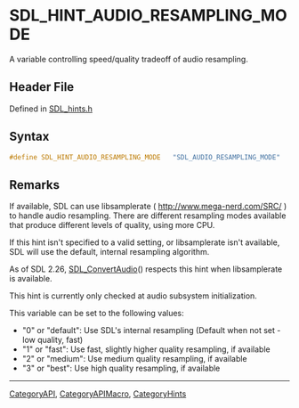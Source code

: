 # SDL_HINT_AUDIO_RESAMPLING_MODE

A variable controlling speed/quality tradeoff of audio resampling.

## Header File

Defined in [SDL_hints.h](https://github.com/libsdl-org/SDL/blob/SDL2/include/SDL_hints.h)

## Syntax

```c
#define SDL_HINT_AUDIO_RESAMPLING_MODE   "SDL_AUDIO_RESAMPLING_MODE"
```

## Remarks

If available, SDL can use libsamplerate ( http://www.mega-nerd.com/SRC/ )
to handle audio resampling. There are different resampling modes available
that produce different levels of quality, using more CPU.

If this hint isn't specified to a valid setting, or libsamplerate isn't
available, SDL will use the default, internal resampling algorithm.

As of SDL 2.26, [SDL_ConvertAudio](SDL_ConvertAudio)() respects this hint
when libsamplerate is available.

This hint is currently only checked at audio subsystem initialization.

This variable can be set to the following values:

- "0" or "default": Use SDL's internal resampling (Default when not set -
  low quality, fast)
- "1" or "fast": Use fast, slightly higher quality resampling, if available
- "2" or "medium": Use medium quality resampling, if available
- "3" or "best": Use high quality resampling, if available

----
[CategoryAPI](CategoryAPI), [CategoryAPIMacro](CategoryAPIMacro), [CategoryHints](CategoryHints)

